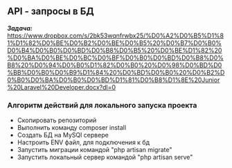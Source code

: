 ## API - запросы в БД  ##
_**Задача:**_
https://www.dropbox.com/s/2bk53wqnfrwbx25/%D0%A2%D0%B5%D1%81%D1%82%D0%BE%D0%B2%D0%BE%D0%B5%20%D0%B7%D0%B0%D0%B4%D0%B0%D0%BD%D0%B8%D0%B5%20%D0%BE%D1%82%20%D0%BA%D0%BE%D0%BC%D0%BF%D0%B0%D0%BD%D0%B8%D0%B8%20%D0%94%D0%B0%D1%82%D0%B0%20%D0%98%D0%BD%D0%BB%D0%B0%D0%B9%D1%84%20%D0%BD%D0%B0%20%D0%B2%D0%B0%D0%BA%D0%B0%D0%BD%D1%81%D0%B8%D1%8E%20Junior%20Laravel%20Developer.docx?dl=0

### Алгоритм действий для локального запуска проекта ###

- Скопировать репозиторий
- Выполнить команду composer install
- Создать БД на MySQl сервере
- Настроить ENV файл, для подключения к бд
- Запустить миграции командой "php artisan migrate"
- Запустить локальный сервер командой "php artisan serve"

 
